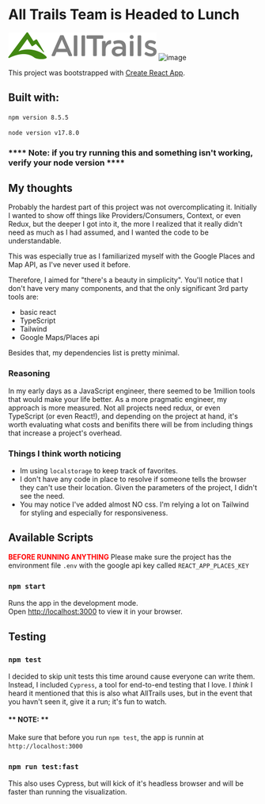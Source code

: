 # All Trails Team is Headed to Lunch

![alt text](https://github.com/itcropper/at-homework/blob/main/public/AT-logo.svg?raw=true)
![image](https://user-images.githubusercontent.com/1205876/161344684-5339beda-95c7-4c09-88f5-0d7e0813c6cb.png)

This project was bootstrapped with [Create React App](https://github.com/facebook/create-react-app).

## Built with:
`npm version 8.5.5 `

`node version v17.8.0`


### **** Note: if you try running this and something isn't working, verify your node version ****


## My thoughts
Probably the hardest part of this project was not overcomplicating it.
Initially I wanted to show off things like Providers/Consumers, Context, or even Redux, but the deeper I got into it, the more I realized that it really didn't need as much as I had assumed, and I wanted the code to be understandable.

This was especially true as I familiarized myself with the Google Places and Map API, as I've never used it before.

Therefore, I aimed for "there's a beauty in simplicity".
You'll notice that I don't have very many components, and that the only significant 3rd party tools are:
- basic react
- TypeScript
- Tailwind
- Google Maps/Places api

Besides that, my dependencies list is pretty minimal.

### Reasoning
In my early days as a JavaScript engineer, there seemed to be 1million tools that would make your life better.
As a more pragmatic engineer, my approach is more measured. Not all projects need redux, or even TypeScript (or even React!), and depending on the project at hand, it's worth evaluating what costs and benifits there will be from including things that increase a project's overhead.

### Things I think worth noticing
- Im using `localstorage` to keep track of favorites.
- I don't have any code in place to resolve if someone tells the browser they can't use their location. Given the parameters of the project, I didn't see the need.
- You may notice I've added almost NO css. I'm relying a lot on Tailwind for styling and especially for responsiveness.



## Available Scripts

<b style="color:red">BEFORE RUNNING ANYTHING</b>
Please make sure the project has the environment file
`.env` with the google api key called `REACT_APP_PLACES_KEY`



### `npm start`

Runs the app in the development mode.\
Open [http://localhost:3000](http://localhost:3000) to view it in your browser.


## Testing
### `npm test`

I decided to skip unit tests this time around cause everyone can write them.
Instead, I included `Cypress`, a tool for end-to-end testing that I love.
I _think_ I heard it mentioned that this is also what AllTrails uses, but in the event that you havn't seen it, give it a run; it's fun to watch.

#### ** NOTE: **
Make sure that before you run `npm test`, the app is runnin at `http://localhost:3000`

### `npm run test:fast`
This also uses Cypress, but will kick of it's headless browser and will be faster than running the visualization.
